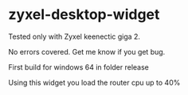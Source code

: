 # zyxel-desktop-widget
Tested only with Zyxel keenectic giga 2.

No errors covered. Get me know if you get bug.

First build for windows 64 in folder release

Using this widget you load the router cpu up to 40%
